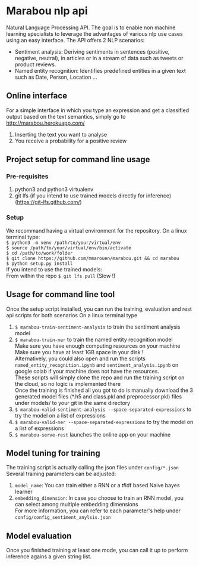 # Marabou nlp api

Natural Language Processing API. The goal is to enable non machine learning specialists to leverage the advantages of various nlp use cases using an easy interface. The API offers 2 NLP scenarios:  
- Sentiment analysis: Deriving sentiments in sentences (positive, negative, neutral), in articles or in a stream of data such as tweets or product reviews.
- Named entity recognition: Identifies predefined entities in a given text such as Date, Person, Location ... 

## Online interface
For a simple interface in which you type an expression and get a classified output based on the text semantics,
simply go to http://marabou.herokuapp.com/  
1. Inserting the text you want to analyse
2. You receive a probability for a positive review

## Project setup for command line usage
### Pre-requisites
1. python3 and python3 virtualenv  
2. git lfs (if you intend to use trained models directly for inference) (https://git-lfs.github.com/)  
### Setup
We recommand having a virtual environment for the repository. 
On a linux terminal type:  
`$ python3 -m venv /path/to/your/virtual/env`  
`$ source /path/to/your/virtual/env/bin/activate`  
`$ cd /path/to/work/folder`  
`$ git clone https://github.com/mmarouen/marabou.git && cd marabou`  
`$ python setup.py install`  
If you intend to use the trained models:  
From within the repo `$ git lfs pull` (Slow !)    

## Usage for command line tool
Once the setup script installed, you can run the training, evaluation and rest api scripts for both scenarios
On a linux terminal type  
1. `$ marabou-train-sentiment-analysis` to train the sentiment analysis model  
2. `$ marabou-train-ner` to train the named entity recognition model  
Make sure you have enough computing resources on your machine  
Make sure you have at least 1GB space in your disk !  
Alternatively, you could also open and run the scripts `named_entity_recognition.ipynb` and `sentiment_analysis.ipynb` on google colab if your machine does not have the resources.  
These scripts will simply clone the repo and run the training script on the cloud, so no logic is implemented there  
Once the training is finished all you got to do is manually download the 3 generated model files (*.h5 and class.pkl and preprocessor.pkl) files under models/ to your git in the same directory    
3. `$ marabou-valid-sentiment-analysis --space-separated-expressions` to try the model on a list of expressions  
4. `$ marabou-valid-ner --space-separated-expressions` to try the model on a list of expressions  
5. `$ marabou-serve-rest` launches the online app on your machine  

## Model tuning for training
The training script is actually calling the json files under `config/*.json`  
Several training parameters can be adjusted:  
1. `model_name`: You can train either a RNN or a tfidf based Naive bayes learner
2. `embedding_dimension`: In case you choose to train an RNN model, you can select among multiple embedding dimensions  
For more information, you can refer to each parameter's help under `config/config_sentiment_anylsis.json`  

## Model evaluation
Once you finished training at least one mode, you can call it up to perform inference agains a given string list.  

